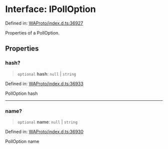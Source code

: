 # Interface: IPollOption

Defined in: [WAProto/index.d.ts:36927](https://github.com/Fokusdotid/bail/blob/546bbbb35e652e95f45982a71bee62b2c682e4eb/WAProto/index.d.ts#L36927)

Properties of a PollOption.

## Properties

### hash?

> `optional` **hash**: `null` \| `string`

Defined in: [WAProto/index.d.ts:36933](https://github.com/Fokusdotid/bail/blob/546bbbb35e652e95f45982a71bee62b2c682e4eb/WAProto/index.d.ts#L36933)

PollOption hash

***

### name?

> `optional` **name**: `null` \| `string`

Defined in: [WAProto/index.d.ts:36930](https://github.com/Fokusdotid/bail/blob/546bbbb35e652e95f45982a71bee62b2c682e4eb/WAProto/index.d.ts#L36930)

PollOption name
